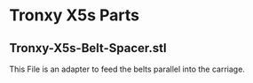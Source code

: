 # Tronxy X5s Parts
## Tronxy-X5s-Belt-Spacer.stl
This File is an adapter to feed the belts parallel into the carriage.